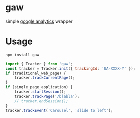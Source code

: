 # gaw
simple [google analytics](https://developers.google.com/analytics/) wrapper

# Usage
```sh
npm install gaw
```

```js
import { Tracker } from 'gaw';
const tracker = Tracker.init({ trackingId: 'UA-XXXX-Y' });
if (traditional_web_page) {
    tracker.trackCurrentPage();
}
if (single_page_application) {
    tracker.startSession();
    tracker.trackPage('/blabla');
    // tracker.endSession();
}
tracker.trackEvent('Carousel', 'slide to left');
```
